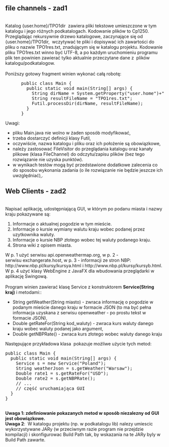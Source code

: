 <h2>file channels - zad1</h2>
<br>
Katalog {user.home}/TPO1dir
&nbsp;zawiera pliki tekstowe umieszczone w tym katalogu i jego różnych
podkatalogach. Kodowanie plików to Cp1250. <br>Przeglądając
rekursywnie drzewo katalogowe, zaczynające się od {user.home}/TPO1dir,
&nbsp;wczytywać te pliki i dopisywać ich zawartości do pliku o nazwie
TPO1res.txt, znadującym się w katalogu projektu. Kodowanie pliku
TPO1res.txt winno być UTF-8, a po każdym uruchomieniu programu plik ten
powinien zawierać tylko aktualnie przeczytane&nbsp;dane z &nbsp;plików
katalogu/podkatalogow. <br><br>Poniższy gotowy fragment&nbsp;winien wykonać całą robotę:<br><pre>      public class Main {<br>        public static void main(String[] args) {<br>          String dirName = System.getProperty("user.home")+"/TPO1dir";<br>          String resultFileName = "TPO1res.txt";<br>          Futil.processDir(dirName, resultFileName);<br>        }<br>      }</pre>Uwagi:<br><ul><li>pliku Main.java nie wolno w żaden sposób modyfikować,</li><li>trzeba dostarczyć definicji klasy Futil,</li><li>oczywiście, nazwa katalogu i pliku oraz ich położenie są obowiązkowe,</li><li>należy
zastosować FileVisitor do przeglądania katalogu oraz kanały plikowe
(klasa FileChannel) do odczytu/zapisu plików (bez tego rozwiązanie nie
uzyska punktów).</li><li>w
wynikach testów mogą być przedstawione dodatkowe zalecenia co do
sposobu wykonania zadania (o ile rozwiązanie nie będzie jeszcze ich
uwzględniać),.</li></ul>

<h2>Web Clients - zad2</h2>
<br>
Napisać aplikację, udostępniającą GUI, w którym po podanu miasta i nazwy kraju pokazywane są:<br><ol><li>Informacje o aktualnej pogodzie w tym mieście.</li><li>Informacje o kursie wymiany walutu kraju wobec&nbsp;podanej przez uzytkownika waluty.</li><li>Informacje o kursie NBP złotego wobec tej waluty podanego kraju.</li><li>Strona wiki z opisem miasta.</li></ol>W
p. 1 użyć serwisu api.openweathermap.org, w p. 2 - serwisu&nbsp;exchangerate.host, w p. 3 - informacji ze stron NBP:
http://www.nbp.pl/kursy/kursya.html i
http://www.nbp.pl/kursy/kursyb.html.<br>W p. 4 użyć klasy WebEngine z JavaFX dla wbudowania przeglądarki w aplikację Swingową.<br><br>Program winien zawierać klasę Service z konstruktorem <span style="font-weight: bold;">Service(String kraj)</span> i&nbsp;metodami::<br><ul><li>String
getWeather(String miasto) - zwraca informację o pogodzie w podanym
mieście danego kraju&nbsp;w formacie JSON (to ma być pełna informacja
uzyskana z serwisu openweather - po prostu tekst w formacie JSON),</li><li>Double getRateFor(String kod_waluty) - zwraca kurs waluty danego kraju wobec waluty podanej jako argument,</li><li>Double getNBPRate() - zwraca kurs złotego wobec waluty danego kraju</li></ul>Następujące przykładowa klasa &nbsp;pokazuje możliwe użycie tych metod:<br><pre>public class Main {<br>  public static void main(String[] args) {<br>    Service s = new Service("Poland");<br>    String weatherJson = s.getWeather("Warsaw");<br>    Double rate1 = s.getRateFor("USD");<br>    Double rate2 = s.getNBPRate();<br>    // ...<br>    // część uruchamiająca GUI<br>  }<br>}<br><br></pre><span style="font-weight: bold;">Uwaga 1: zdefiniowanie pokazanych metod w sposób niezalezny od GUI jest obowiązkowe.</span><br><span style="font-weight: bold;">Uwaga 2</span>:
&nbsp;W katalogu projektu (np. w podkatalogu lib) nalezy umiescic
wykorzystywane&nbsp;JARy (w przeciwnym razie program nie przejdzie
kompilacji) i skonfigurowac Build Path tak, by wskazania na te JARy
byly w Build Path zawarte.